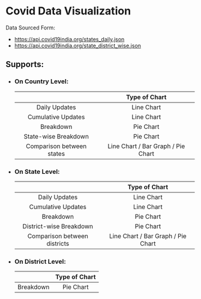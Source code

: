 # Covid Data Visualization
Data Sourced Form:
- https://api.covid19india.org/states_daily.json
- https://api.covid19india.org/state_district_wise.json

## Supports:
- ### On Country Level:
  |  | Type of Chart |
  |:-----:|:------------------:|
  | Daily Updates | Line Chart |
  | Cumulative Updates | Line Chart |
  | Breakdown | Pie Chart |
  | State-wise Breakdown | Pie Chart
  | Comparison between states | Line Chart \/ Bar Graph \/ Pie Chart |

- ### On State Level:
  |  | Type of Chart |
  |:-----:|:------------------:|
  | Daily Updates | Line Chart |
  | Cumulative Updates | Line Chart |
  | Breakdown | Pie Chart |
  | District-wise Breakdown | Pie Chart
  | Comparison between districts | Line Chart \/ Bar Graph \/ Pie Chart |

- ### On District Level:
  |  | Type of Chart |
  |:-----:|:------------------:|
  | Breakdown | Pie Chart |
